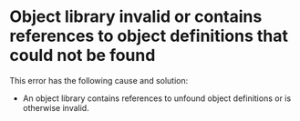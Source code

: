 
# Object library invalid or contains references to object definitions that could not be found

This error has the following cause and solution:



- An object library contains references to unfound object definitions or is otherwise invalid.
    

